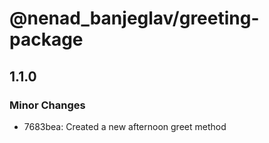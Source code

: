# @nenad_banjeglav/greeting-package

## 1.1.0

### Minor Changes

- 7683bea: Created a new afternoon greet method
